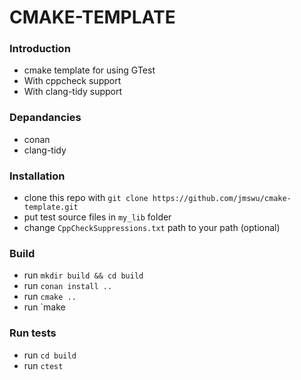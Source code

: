 # CMAKE-TEMPLATE #
### Introduction ###
* cmake template for using GTest
* With cppcheck support
* With clang-tidy support

### Depandancies ###
* conan
* clang-tidy

### Installation ###
* clone this repo with `git clone https://github.com/jmswu/cmake-template.git`
* put test source files in `my_lib` folder
* change `CppCheckSuppressions.txt` path to your path (optional)

### Build ###
* run `mkdir build && cd build`
* run `conan install ..`
* run `cmake ..`
* run `make

### Run tests ###
* run `cd build`
* run `ctest`
